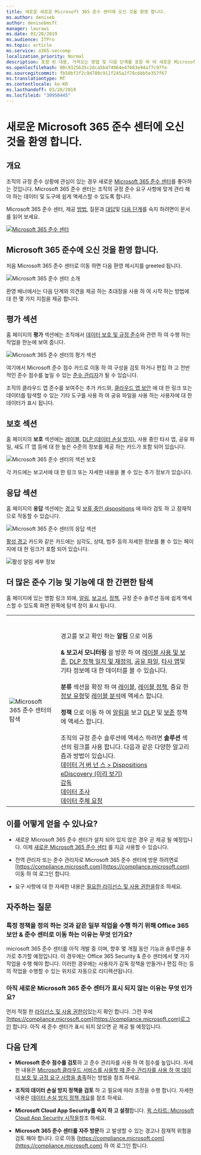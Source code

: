 ```yaml
---
title: 새로운 새로운 Microsoft 365 준수 센터에 오신 것을 환영 합니다.
ms.author: deniseb
author: denisebmsft
manager: laurawi
ms.date: 03/28/2019
ms.audience: ITPro
ms.topic: article
ms.service: o365-seccomp
localization_priority: Normal
description: 포함 된 내용, 가져오는 방법 및 다음 단계를 포함 하 여 새로운 Microsoft 365 준수 센터에 대해 알아봅니다.
ms.openlocfilehash: 00c9325b35c2dca5b474964e47683e94a77c97fe
ms.sourcegitcommit: fb50bf2f2c9d780c911f245a2f78c6bb5e357f67
ms.translationtype: MT
ms.contentlocale: ko-KR
ms.lasthandoff: 03/28/2019
ms.locfileid: "30950445"
---
```

# <a name="welcome-to-your-all-new-microsoft-365-compliance-center"></a>새로운 Microsoft 365 준수 센터에 오신 것을 환영 합니다.

## <a name="overview"></a>개요

조직의 규정 준수 상황에 관심이 있는 경우 새로운 [Microsoft 365 준수 센터](https://compliance.microsoft.com)를 좋아하는 것입니다. Microsoft 365 준수 센터는 조직의 규정 준수 요구 사항에 맞게 관리 해야 하는 데이터 및 도구에 쉽게 액세스할 수 있도록 합니다. 

Microsoft 365 준수 센터, 제공 [방법](#how-do-i-get-this), 질문과 [대답](#frequently-asked-questions)및 [다음 단계](#next-steps)를 숙지 하려면이 문서를 읽어 보세요.

[![Microsoft 365 준수 센터](media/m365-compliance-center.png)](https://compliance.microsoft.com)

## <a name="welcome-to-microsoft-365-compliance"></a>Microsoft 365 준수에 오신 것을 환영 합니다.

처음 Microsoft 365 준수 센터로 이동 하면 다음 환영 메시지를 greeted 됩니다.

![Microsoft 365 준수 센터 소개](media/m365-compliancecenter-welcomesteps.png)

환영 배너에서는 다음 단계와 의견을 제공 하는 초대장을 사용 하 여 시작 하는 방법에 대 한 몇 가지 지침을 제공 합니다.

## <a name="the-assess-section"></a>평가 섹션

홈 페이지의 **평가** 섹션에는 조직에서 [데이터 보호 및 규정 준수](protect-access-to-data-and-services.md)와 관련 하 여 수행 하는 작업을 한눈에 보여 줍니다.

![Microsoft 365 준수 센터의 평가 섹션](media/m365-compliance-center-assess.png)

여기에서 Microsoft 준수 점수 카드로 이동 하 여 구성을 검토 하거나 편집 하 고 전반적인 준수 점수를 높일 수 있는 [준수 관리자](meet-data-protection-and-regulatory-reqs-using-microsoft-cloud.md)가 될 수 있습니다.

조직의 클라우드 앱 준수를 보여주는 추가 카드와, [클라우드 앱 보안](https://docs.microsoft.com/cloud-app-security/) 에 대 한 링크 또는 데이터를 탐색할 수 있는 기타 도구를 사용 하 여 공유 파일을 사용 하는 사용자에 대 한 데이터가 표시 됩니다.

## <a name="the-protect-section"></a>보호 섹션

홈 페이지의 **보호** 섹션에는 [레이블](labels.md), [DLP (데이터 손실 방지)](data-loss-prevention-policies.md), 사용 중인 타사 앱, 공유 파일, 섀도 IT 앱 등에 대 한 높은 수준의 정보를 제공 하는 카드가 포함 되어 있습니다. 

![Microsoft 365 준수 센터의 섹션 보호](media/m365-compliance-center-protect.png)

각 카드에는 보고서에 대 한 링크 또는 자세한 내용을 볼 수 있는 추가 정보가 있습니다.

## <a name="the-respond-section"></a>응답 섹션

홈 페이지의 **응답** 섹션에는 [경고](alerts.md) 및 [보류 중인 dispositions](disposition-reviews.md) 에 따라 검토 하 고 잠재적으로 작동할 수 있습니다.

![Microsoft 365 준수 센터의 응답 섹션](media/m365-compliance-center-respond.png)

[활성 경고](alerts.md) 카드와 같은 카드에는 심각도, 상태, 범주 등의 자세한 정보를 볼 수 있는 페이지에 대 한 링크가 포함 되어 있습니다.

![활성 알림 세부 정보](media/m365-compliance-center-alerts-details.png) 

## <a name="easy-navigation-to-more-compliance-features-and-capabilities"></a>더 많은 준수 기능 및 기능에 대 한 간편한 탐색

홈 페이지에 있는 명함 링크 외에, [알림](alerts.md), [보고서](reports-in-security-and-compliance.md), [정책](alert-policies.md), 규정 준수 솔루션 등에 쉽게 액세스할 수 있도록 화면 왼쪽에 탐색 창이 표시 됩니다. 

|  |  |
|---------|---------|
|![Microsoft 365 준수 센터의 탐색](media/m365-compliance-center-leftnav.png)  |<br/><br/> 경고를 보고 확인 하는 **알림** 으로 이동 [](alerts.md)<br/><br/>**& 보고서 모니터링** 을 방문 하 여 [레이블 사용 및 보존](sensitivity-labels.md), [DLP 정책 일치 및 재정의](view-the-dlp-reports.md), [공유 파일](https://docs.microsoft.com/cloud-app-security/file-filters), [타사 앱](https://docs.microsoft.com/cloud-app-security/discovered-apps)및 기타 정보에 대 한 데이터를 볼 수 있습니다.<br/><br/>**분류** 섹션을 확장 하 여 [레이블](labels.md), [레이블 정책](sensitivity-labels.md#what-label-policies-can-do), 중요 한 [정보 유형](what-the-sensitive-information-types-look-for.md)및 [레이블 분석](view-label-activity-for-documents.md)에 액세스 합니다.<br/><br/>**정책** 으로 이동 하 여 [알림을](alerts.md) 보고 [DLP](data-loss-prevention-policies.md) 및 [보존](retention-policies.md) 정책에 액세스 합니다.<br/><br/> 조직의 규정 준수 솔루션에 액세스 하려면 **솔루션** 섹션의 링크를 사용 합니다. 다음과 같은 다양한 알고리즘과 방법이 있습니다. <br/>[데이터 거 버 넌 스 > Dispositions](disposition-reviews.md)<br/>[eDiscovery (미리 보기)](compliance20/overview-ediscovery-20.md)<br/>[감독](supervision-policies.md)<br/>[데이터 조사](compliance20/manage-data-spillage-incidents.md)<br/>[데이터 주체 요청](manage-gdpr-data-subject-requests-with-the-dsr-case-tool.md)        |


## <a name="how-do-i-get-this"></a>이를 어떻게 얻을 수 있나요?

- 새로운 Microsoft 365 준수 센터가 설치 되어 있지 않은 경우 곧 제공 될 예정입니다. 이제 [새로운 Microsoft 365 준수 센터](microsoft-security-and-compliance.md#microsoft-365-compliance-center) 를 지금 사용할 수 있습니다.

- 전역 관리자 또는 준수 관리자로 Microsoft 365 준수 센터에 방문 하려면로 [https://compliance.microsoft.com](https://compliance.microsoft.com) 이동 하 여 로그인 합니다. 

- 요구 사항에 대 한 자세한 내용은 [필요한 라이선스 및 사용 권한을](microsoft-security-and-compliance.md#required-licenses-and-permissions)참조 하세요.

## <a name="frequently-asked-questions"></a>자주하는 질문

### <a name="why-am-i-taken-to-the-office-365-security--compliance-center-to-perform-some-tasks-such-as-defining-certain-policies"></a>특정 정책을 정의 하는 것과 같은 일부 작업을 수행 하기 위해 Office 365 보안 & 준수 센터로 이동 하는 이유는 무엇 인가요?

microsoft 365 준수 센터를 아직 개발 중 이며, 향후 몇 개월 동안 기능과 솔루션을 추가로 추가할 예정입니다. 이 경우에는 Office 365 Security & 준수 센터에서 몇 가지 작업을 수행 해야 합니다. 이러한 경우에는 사용자가 감독 정책을 만들거나 편집 하는 등의 작업을 수행할 수 있는 위치로 자동으로 리디렉션됩니다.

### <a name="why-dont-i-see-the-new-microsoft-365-compliance-center-yet"></a>아직 새로운 Microsoft 365 준수 센터가 표시 되지 않는 이유는 무엇 인가요?

먼저 적절 한 [라이선스 및 사용 권한이](microsoft-security-and-compliance.md#required-licenses-and-permissions)있는지 확인 합니다. 그런 후에 [https://compliance.microsoft.com](https://compliance.microsoft.com)로그인 합니다. 아직 새 준수 센터가 표시 되지 않으면 곧 제공 될 예정입니다.

## <a name="next-steps"></a>다음 단계

- **Microsoft 준수 점수를 검토**하 고 준수 관리자를 사용 하 여 점수를 높입니다. 자세한 내용은 [Microsoft 클라우드 서비스를 사용할 때 준수 관리자를 사용 하 여 데이터 보호 및 규정 요구 사항을 충족](meet-data-protection-and-regulatory-reqs-using-microsoft-cloud.md)하는 방법을 참조 하세요.

- **조직의 데이터 손실 방지 정책을 검토** 하 고 필요에 따라 조정을 수행 합니다. 자세한 내용은 [데이터 손실 방지 정책 개요](data-loss-prevention-policies.md)를 참조 하세요. 

- **Microsoft Cloud App Security를 숙지 하 고 설정**합니다. [퀵 스타트: Microsoft Cloud App Security 시작을](https://docs.microsoft.com/cloud-app-security/getting-started-with-cloud-app-security)참조 하세요.  

- **Microsoft 365 준수 센터를 자주 방문**하 고 발생할 수 있는 경고나 잠재적 위험을 검토 해야 합니다. 으로 이동 [https://compliance.microsoft.com](https://compliance.microsoft.com) 하 여 로그인 합니다.